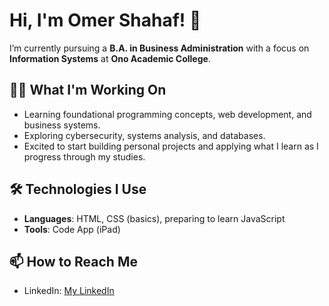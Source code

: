 # Hi, I'm Omer Shahaf! 👋

I’m currently pursuing a **B.A. in Business Administration** with a focus on **Information Systems** at **Ono Academic College**.

## 👨‍💻 What I'm Working On
- Learning foundational programming concepts, web development, and business systems.
- Exploring cybersecurity, systems analysis, and databases.
- Excited to start building personal projects and applying what I learn as I progress through my studies.

## 🛠️ Technologies I Use
- **Languages**: HTML, CSS (basics), preparing to learn JavaScript
- **Tools**: Code App (iPad)

## 📫 How to Reach Me
- LinkedIn: [My LinkedIn](https://www.linkedin.com/in/omer-os-shahaf)
